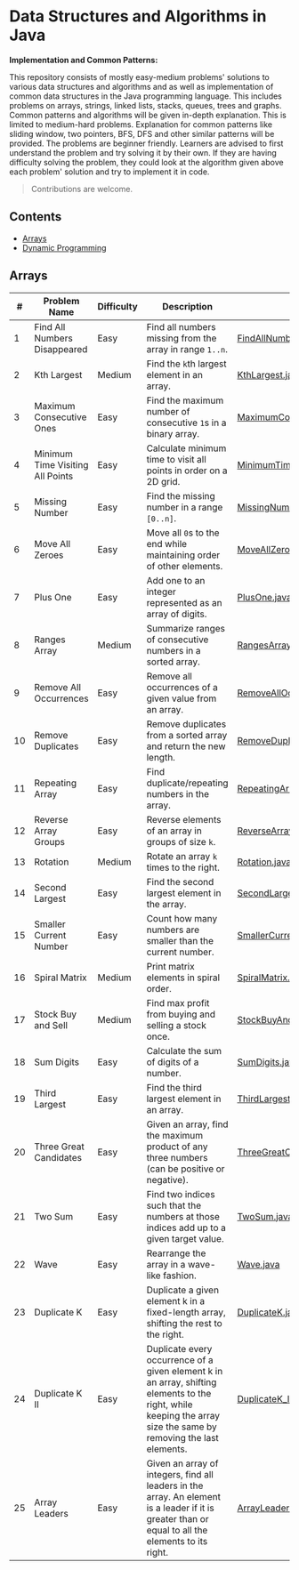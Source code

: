# Data Structures and Algorithms in Java

 __Implementation and Common Patterns:__
 
This repository consists of mostly easy-medium problems' solutions to various data structures and algorithms and as well as implementation of common data structures in the Java programming language. This includes problems on arrays, strings, linked lists, stacks, queues, trees and graphs. Common patterns and algorithms will be given in-depth explanation. This is limited to medium-hard problems. Explanation for common patterns like sliding window, two pointers, BFS, DFS and other similar patterns will be provided.
The problems are beginner friendly. Learners are advised to first understand the problem and try solving it by their own. If they are having difficulty solving the problem, they could look at the algorithm given above each problem' solution and try to implement it in code.

> Contributions are welcome.

## Contents
- [Arrays](#Arrays)
- [Dynamic Programming](#Dynamic-Programming)

## Arrays

| #  | Problem Name                  | Difficulty | Description                                                                 | Link |
|----|-------------------------------|------------|-----------------------------------------------------------------------------|-----------|
| 1  | Find All Numbers Disappeared  | Easy       | Find all numbers missing from the array in range `1..n`.                    | [FindAllNumbersDisappeared.java](./Arrays/FindAllNumbersDisappeared.java) |
| 2  | Kth Largest                   | Medium     | Find the `k`th largest element in an array.                                 | [KthLargest.java](./Arrays/KthLargest.java) |
| 3  | Maximum Consecutive Ones      | Easy       | Find the maximum number of consecutive `1`s in a binary array.              | [MaximumConsecutiveOnes.java](./Arrays/MaximumConsecutiveOnes.java) |
| 4  | Minimum Time Visiting All Points | Easy    | Calculate minimum time to visit all points in order on a 2D grid.           | [MinimumTimeVisitingAllPoints.java](./Arrays/MinimumTimeVisitingAllPoints.java) |
| 5  | Missing Number                | Easy       | Find the missing number in a range `[0..n]`.                                | [MissingNumber.java](./Arrays/MissingNumber.java) |
| 6  | Move All Zeroes               | Easy       | Move all `0`s to the end while maintaining order of other elements.         | [MoveAllZeroes.java](./Arrays/MoveAllZeroes.java) |
| 7  | Plus One                      | Easy       | Add one to an integer represented as an array of digits.                    | [PlusOne.java](./Arrays/PlusOne.java) |
| 8  | Ranges Array                  | Medium     | Summarize ranges of consecutive numbers in a sorted array.                  | [RangesArray.java](./Arrays/RangesArray.java) |
| 9  | Remove All Occurrences        | Easy       | Remove all occurrences of a given value from an array.                      | [RemoveAllOccurances.java](./Arrays/RemoveAllOccurances.java) |
| 10 | Remove Duplicates             | Easy       | Remove duplicates from a sorted array and return the new length.            | [RemoveDuplicates.java](./Arrays/RemoveDuplicates.java) |
| 11 | Repeating Array               | Easy       | Find duplicate/repeating numbers in the array.                              | [RepeatingArray.java](./Arrays/RepeatingArray.java) |
| 12 | Reverse Array Groups          | Easy       | Reverse elements of an array in groups of size `k`.                         | [ReverseArrayGroups.java](./Arrays/ReverseArrayGroups.java) |
| 13 | Rotation                      | Medium     | Rotate an array `k` times to the right.                                     | [Rotation.java](./Arrays/Rotation.java) |
| 14 | Second Largest                | Easy       | Find the second largest element in the array.                               | [SecondLargest.java](./Arrays/SecondLargest.java) |
| 15 | Smaller Current Number        | Easy       | Count how many numbers are smaller than the current number.                 | [SmallerCurrentNumber.java](./Arrays/SmallerCurrentNumber.java) |
| 16 | Spiral Matrix                 | Medium     | Print matrix elements in spiral order.                                      | [SpiralMatrix.java](./Arrays/SpiralMatrix.java) |
| 17 | Stock Buy and Sell            | Medium     | Find max profit from buying and selling a stock once.                       | [StockBuyAndSell.java](./Arrays/StockBuyAndSell.java) |
| 18 | Sum Digits                    | Easy       | Calculate the sum of digits of a number.                                    | [SumDigits.java](./Arrays/SumDigits.java) |
| 19 | Third Largest                 | Easy       | Find the third largest element in an array.                                 | [ThirdLargest.java](./Arrays/ThirdLargest.java) |
| 20 | Three Great Candidates        | Easy       |Given an array, find the maximum product of any three numbers (can be positive or negative).            | [ThreeGreatCandidates.java](./Arrays/ThreeGreatCandidates.java) |
| 21 | Two Sum                 | Easy       | Find two indices such that the numbers at those indices add up to a given target value.                                 | [TwoSum.java](./Arrays/TwoSum.java) |
| 22 | Wave                 | Easy       | Rearrange the array in a wave-like fashion.                                 | [Wave.java](./Arrays/Wave.java) |
| 23 | Duplicate K | Easy | Duplicate a given element k in a fixed-length array,<br>shifting the rest to the right. | [DuplicateK.java](./Arrays/DuplicateK.java) |
| 24 | Duplicate K II | Easy | Duplicate every occurrence of a given element k in an array, shifting elements to the right, while keeping the array size the same by removing the last elements. | [DuplicateK_II.java](./Arrays/DuplicateK_II.java) |
| 25 | Array Leaders | Easy | Given an array of integers, find all leaders in the array. An element is a leader if it is greater than or equal to all the elements to its right. | [ArrayLeaders.java](./Arrays/ArrayLeaders.java) |

